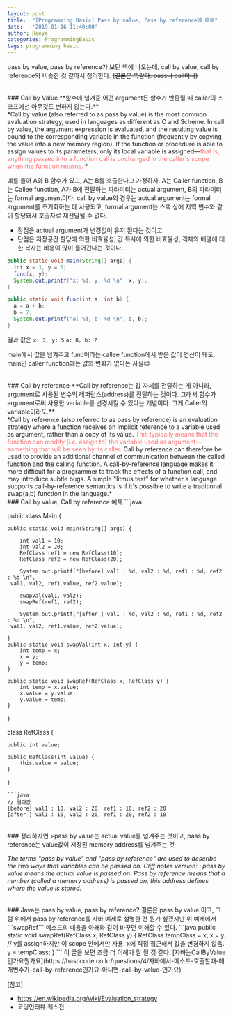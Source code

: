 ```yaml
---
layout: post
title:  "[Programming Basic] Pass by value, Pass by reference에 대해"
date:   '2019-01-16 11:40:00'
author: Heeye
categories: ProgrammingBasic
tags: programming basic
---
```


pass by value, pass by reference가 보던 책에 나오는데, call by value, call by reference와 비슷한 것 같아서 정리한다. ~~(결론은 똑같다. pass나 call이나)~~



<br/>
### Call by Value
**함수에 넘겨준 어떤 argument든 함수가 반환될 때 caller의 스코프에선 아무것도 변하지 않는다.**<br/>
*Call by value (also referred to as pass by value) is the most common evaluation strategy, used in languages as different as C and Scheme. In call by value, the argument expression is evaluated, and the resulting value is bound to the corresponding variable in the function (frequently by copying the value into a new memory region). If the function or procedure is able to assign values to its parameters, only its local variable is assigned—<span style="color:#ff6d70">that is, anything passed into a function call is unchanged in the caller's scope when the function returns.
</span>*


예를 들어 A와 B 함수가 있고, A는 B를 호출한다고 가정하자.
 A는 Caller function, B는 Callee function, A가 B에 전달하는 파라미터는 actual argument, B의 파라미터는 formal argument이다. call by value의 경우는 actual argument는 formal argument를 초기화하는 데 사용되고, formal argument는 스택 상에 지역 변수와 같이 할당돼서 호출자로 재전달될 수 없다.

+ 장점은 actual argument가 변경없이 유지 된다는 것이고
+ 단점은 저장공간 할당에 의한 비효율성, 값 복사에 의한 비효율성, 객체와 배열에 대한 복사는 비용이 많이 들어간다는 것이다.

```java
public static void main(String[] args) {
  int x = 3, y = 5;
  func(x, y);
  System.out.printf("x: %d, y: %d \n", x, y);
}

public static void func(int a, int b) {
  a = a + b;
  b = 7;
  System.out.printf("a: %d, b: %d \n", a, b);
}
```
결과 값은
```x: 3, y: 5```
```a: 8, b: 7```

main에서 값을 넘겨주고 func이라는 callee function에서 받은 값이 연산이 돼도, main인 caller function에는 값의 변화가 없다는 사실😌

<br/>
### Call by reference
**Call by reference는 값 자체를 전달하는 게 아니라, argument로 사용된 변수의 레퍼런스(address)를 전달하는 것이다. 그래서 함수가 argument로써 사용한 variable를 변경시킬 수 있다는 개념이다. 그게 Caller의 variable이라도.**<br/>
*Call by reference (also referred to as pass by reference) is an evaluation strategy where a function receives an implicit reference to a variable used as argument, rather than a copy of its value. <span style="color:#ff6d70">This typically means that the function can modify (i.e. assign to) the variable used as argument—something that will be seen by its caller. </span>Call by reference can therefore be used to provide an additional channel of communication between the called function and the calling function. A call-by-reference language makes it more difficult for a programmer to track the effects of a function call, and may introduce subtle bugs. A simple "litmus test" for whether a language supports call-by-reference semantics is if it's possible to write a traditional swap(a,b) function in the language.*

<br/>
### Call by value, Call by reference 예제
```java

public class Main {

	public static void main(String[] args) {

		int val1 = 10;
		int val2 = 20;
		RefClass ref1 = new RefClass(10);
		RefClass ref2 = new RefClass(20);

		System.out.printf("[before] val1 : %d, val2 : %d, ref1 : %d, ref2 : %d \n",
     val1, val2, ref1.value, ref2.value);

		swapVal(val1, val2);
		swapRef(ref1, ref2);

		System.out.printf("[after ] val1 : %d, val2 : %d, ref1 : %d, ref2 : %d \n",
     val1, val2, ref1.value, ref2.value);

	}
	public static void swapVal(int x, int y) {
		int temp = x;
		x = y;
		y = temp;
	}

	public static void swapRef(RefClass x, RefClass y) {
		int temp = x.value;
		x.value = y.value;
		y.value = temp;
	}
}

class RefClass {

	public int value;

	public RefClass(int value) {
		this.value = value;
	}
}
```
```java
// 결과값
[before] val1 : 10, val2 : 20, ref1 : 10, ref2 : 20
[after ] val1 : 10, val2 : 20, ref1 : 20, ref2 : 10
```
<br/>
### 정리하자면
>pass by value는 actual value를 넘겨주는 것이고, pass by reference는 value값이 저장된 memory address를 넘겨주는 것

*The terms "pass by value" and "pass by reference" are used to describe the two ways that variables can be passed on. Cliff notes version: : pass by value means the actual value is passed on. Pass by reference means that a number (called a memory address) is passed on, this address defines where the value is stored.*

<br/>
### Java는 pass by value, pass by reference?
결론은 pass by value 이고, 그럼 위에서 pass by reference를 자바 예제로 설명한 건 뭔가 싶겠지만 위 예제에서 ```swapRef``` 메소드의 내용을 아래와 같이 바꾸면 이해할 수 있다.
```java
public static void swapRef(RefClass x, RefClass y) {
	RefClass tempClass = x;
	x = y; // y를 assign하지만 이 scope 안에서만 사용. x에 직접 접근해서 값을 변경하지 않음.
	y = tempClass;
}
```
이 글을 보면 조금 더 이해가 잘 될 것 같다. [자바는CallByValue인가요뭔가요](https://hashcode.co.kr/questions/4/자바에서-메소드-호출할때-매개변수가-call-by-reference인가요-아니면-call-by-value-인가요)

[참고]
+ https://en.wikipedia.org/wiki/Evaluation_strategy
+ 코딩인터뷰 퀘스천
